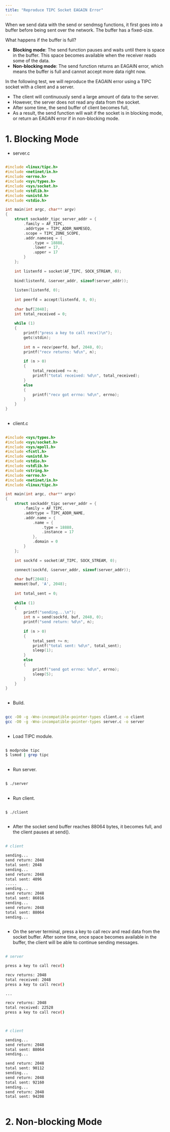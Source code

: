 ```yaml
---
title: "Reproduce TIPC Socket EAGAIN Error"
---
```


When we send data with the send or sendmsg functions, it first goes into a buffer before being sent over the network. The buffer has a fixed-size.

What happens if the buffer is full?

- **Blocking mode**: The send function pauses and waits until there is space in the buffer. This space becomes available when the receiver reads some of the data.
- **Non-blocking mode**: The send function returns an EAGAIN error, which means the buffer is full and cannot accept more data right now.

In the following test, we will reproduce the EAGAIN error using a TIPC socket with a client and a server. 

- The client will continuously send a large amount of data to the server. 
- However, the server does not read any data from the socket.
- After some time, the send buffer of client becomes full, 
- As a result, the send function will wait if the socket is in blocking mode, or return an EAGAIN error if in non-blocking mode.


# 1. Blocking Mode
- server.c
```c
  
#include <linux/tipc.h>
#include <netinet/in.h>
#include <errno.h>
#include <sys/types.h>
#include <sys/socket.h>
#include <stdlib.h>
#include <unistd.h>
#include <stdio.h>

int main(int argc, char** argv)
{
    struct sockaddr_tipc server_addr = {
        .family = AF_TIPC,
        .addrtype = TIPC_ADDR_NAMESEQ,
        .scope = TIPC_ZONE_SCOPE,
        .addr.nameseq = {
            .type = 18888,
            .lower = 17,
            .upper = 17
        }
    };
 
    int listenfd = socket(AF_TIPC, SOCK_STREAM, 0);
 
    bind(listenfd, &server_addr, sizeof(server_addr));
 
    listen(listenfd, 0);
 
    int peerfd = accept(listenfd, 0, 0);
 
    char buf[2048];
    int total_received = 0;
 
    while (1)
    {
        printf("press a key to call recv()\n");
        getc(stdin);
 
        int n = recv(peerfd, buf, 2048, 0);
        printf("recv returns: %d\n", n);
 
        if (n > 0)
        {
            total_received += n;
            printf("total received: %d\n", total_received);
        }
        else
        {
            printf("recv got errno: %d\n", errno);
        }
    }
}
  
```

- client.c
```c
  
#include <sys/types.h>
#include <sys/socket.h>
#include <sys/epoll.h>
#include <fcntl.h>
#include <unistd.h>
#include <stdio.h>
#include <stdlib.h>
#include <string.h>
#include <errno.h>
#include <netinet/in.h>
#include <linux/tipc.h>

int main(int argc, char** argv)
{
    struct sockaddr_tipc server_addr = {
        .family = AF_TIPC,
        .addrtype = TIPC_ADDR_NAME,
        .addr.name = {
            .name = {
                .type = 18888,
                .instance = 17
            },
            .domain = 0
        }
    };
 
    int sockfd = socket(AF_TIPC, SOCK_STREAM, 0);

    connect(sockfd, &server_addr, sizeof(server_addr));
 
    char buf[2048];
    memset(buf, 'A', 2048);
   
    int total_sent = 0;
 
    while (1)
    {
        printf("sending...\n");
        int n = send(sockfd, buf, 2048, 0);
        printf("send return: %d\n", n);
 
        if (n > 0)
        {
            total_sent += n;
            printf("total sent: %d\n", total_sent);
            sleep(1);
        }
        else
        {
            printf("send got errno: %d\n", errno);
            sleep(5);
        }
    }
}
  
```

- Build.
```sh
  
gcc -O0 -g -Wno-incompatible-pointer-types client.c -o client
gcc -O0 -g -Wno-incompatible-pointer-types server.c -o server
  
```

- Load TIPC module.
```sh
  
$ modprobe tipc
$ lsmod | grep tipc
  
```

- Run server.
```sh
  
$ ./server
  
```

- Run client.
```sh
  
$ ./client
  
```

- After the socket send buffer reaches 88064 bytes, it becomes full, and the client pauses at send().
```sh
  
# client

sending...
send return: 2048
total sent: 2048
sending...
send return: 2048
total sent: 4096
.....
sending...
send return: 2048
total sent: 86016
sending...
send return: 2048
total sent: 88064
sending...
  
```

- On the server terminal, press a key to call recv and read data from the socket buffer. After some time, once space becomes available in the buffer, the client will be able to continue sending messages.
```sh
  
# server  

press a key to call recv()

recv returns: 2048
total received: 2048
press a key to call recv()

...

recv returns: 2048
total received: 22528
press a key to call recv()
  
```


```sh

# client

sending...
send return: 2048
total sent: 88064
sending...

send return: 2048
total sent: 90112
sending...
send return: 2048
total sent: 92160
sending...
send return: 2048
total sent: 94208
  
```


# 2. Non-blocking Mode